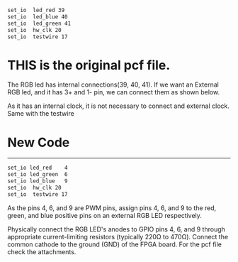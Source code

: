 ```bash
set_io  led_red	39
set_io  led_blue 40
set_io  led_green 41
set_io  hw_clk 20
set_io  testwire 17
```

# THIS is the original pcf file.
The RGB led has internal connections(39, 40, 41).
If we want an External RGB led, and it has 3+ and 1- pin, we can connect them as shown below.

As it has an internal clock, it is not necessary to connect and external clock.
Same with the testwire

# New Code 
---

```bash
set_io led_red    4
set_io led_green  6
set_io led_blue   9
set_io  hw_clk 20
set_io  testwire 17
```

As the pins 4, 6, and 9 are PWM pins, assign pins 4, 6, and 9 to the red, green, and blue positive pins on an external RGB LED respectively.​

Physically connect the RGB LED's anodes to GPIO pins 4, 6, and 9 through appropriate current-limiting resistors (typically 220Ω to 470Ω).
Connect the common cathode to the ground (GND) of the FPGA board.
For the pcf file check the attachments.
